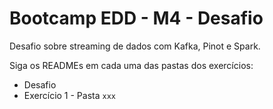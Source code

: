# Bootcamp EDD - M4 - Desafio

Desafio sobre streaming de dados com Kafka, Pinot e Spark.

Siga os READMEs em cada uma das pastas dos exercícios:

- Desafio
- Exercício 1 - Pasta `xxx`